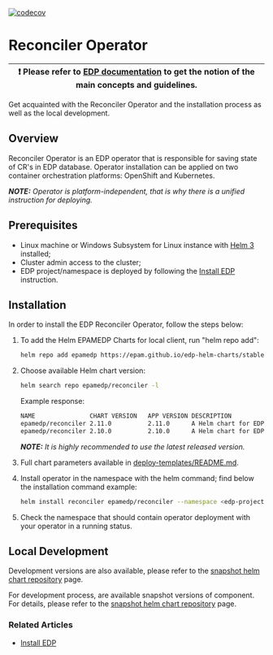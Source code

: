 [![codecov](https://codecov.io/gh/epam/edp-reconciler/branch/master/graph/badge.svg?token=NISU3J07BI)](https://codecov.io/gh/epam/edp-reconciler)

# Reconciler Operator

| :heavy_exclamation_mark: Please refer to [EDP documentation](https://epam.github.io/edp-install/) to get the notion of the main concepts and guidelines. |
| --- |

Get acquainted with the Reconciler Operator and the installation process as well as the local development.

## Overview

Reconciler Operator is an EDP operator that is responsible for saving state of CR's in EDP database. Operator installation can be applied on two container orchestration platforms: OpenShift and Kubernetes.

_**NOTE:** Operator is platform-independent, that is why there is a unified instruction for deploying._

## Prerequisites

* Linux machine or Windows Subsystem for Linux instance with [Helm 3](https://helm.sh/docs/intro/install/) installed;
* Cluster admin access to the cluster;
* EDP project/namespace is deployed by following the [Install EDP](https://epam.github.io/edp-install/operator-guide/install-edp/) instruction.

## Installation

In order to install the EDP Reconciler Operator, follow the steps below:

1. To add the Helm EPAMEDP Charts for local client, run "helm repo add":
     ```bash
     helm repo add epamedp https://epam.github.io/edp-helm-charts/stable
     ```
2. Choose available Helm chart version:
     ```bash
     helm search repo epamedp/reconciler -l
     ```
   Example response:
     ```bash
     NAME              	CHART VERSION	APP VERSION	DESCRIPTION
     epamedp/reconciler	2.11.0       	2.11.0     	A Helm chart for EDP Reconciler
     epamedp/reconciler	2.10.0       	2.10.0     	A Helm chart for EDP Reconciler
     ```

    _**NOTE:** It is highly recommended to use the latest released version._

3. Full chart parameters available in [deploy-templates/README.md](deploy-templates/README.md).

4. Install operator in the <edp-project> namespace with the helm command; find below the installation command example:
    ```bash
    helm install reconciler epamedp/reconciler --namespace <edp-project> --version <chart_version> --set name=reconciler --set global.edpName=<edp-project> --set global.platform=<platform_type> --set global.database.name=<db-name> --set global.database.host=<db-name>.<namespace_name> --set global.database.port=<port>
    ```
5. Check the <edp-project> namespace that should contain operator deployment with your operator in a running status.

## Local Development

Development versions are also available, please refer to the [snapshot helm chart repository](https://epam.github.io/edp-helm-charts/snapshot/) page.

For development process, are available snapshot versions of component. For details, please refer to the [snapshot helm chart repository](https://epam.github.io/edp-helm-charts/snapshot/) page.

### Related Articles

* [Install EDP](https://epam.github.io/edp-install/operator-guide/install-edp/)
